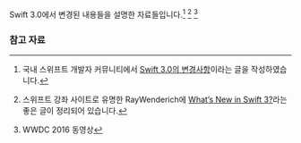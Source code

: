 Swift 3.0에서 변경된 내용들을 설명한 자료들입니다.[^Swifter]  [^RayWenderich]  [^Apple]

### 참고 자료

[^Swifter]: 국내 스위프트 개발자 커뮤니티에서 [Swift 3.0의 변경사항](https://swifter.kr/2016/06/17/swift-3-0의-변경사항/)이라는 글을 작성하였습니다.

[^RayWenderich]: 스위프트 강좌 사이트로 유명한 RayWenderich에 [What’s New in Swift 3?](https://www.raywenderlich.com/135655/whats-new-swift-3)라는 좋은 글이 정리되어 있습니다.

[^Apple]: WWDC 2016 동영상
